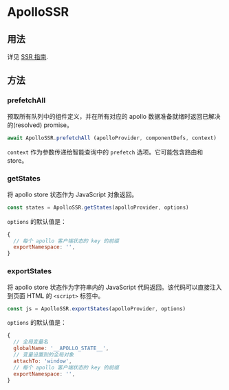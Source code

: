 # ApolloSSR

## 用法

详见 [SSR 指南](../guide/ssr.md).

## 方法

### prefetchAll

预取所有队列中的组件定义，并在所有对应的 apollo 数据准备就绪时返回已解决的(resolved) promise。

```js
await ApolloSSR.prefetchAll (apolloProvider, componentDefs, context)
```

`context` 作为参数传递给智能查询中的 `prefetch` 选项。它可能包含路由和 store。

### getStates

将 apollo store 状态作为 JavaScript 对象返回。

```js
const states = ApolloSSR.getStates(apolloProvider, options)
```

`options` 的默认值是：

```js
{
  // 每个 apollo 客户端状态的 key 的前缀
  exportNamespace: '',
}
```

### exportStates

将 apollo store 状态作为字符串内的 JavaScript 代码返回。该代码可以直接注入到页面 HTML 的 `<script>` 标签中。

```js
const js = ApolloSSR.exportStates(apolloProvider, options)
```

`options` 的默认值是：

```js
{
  // 全局变量名
  globalName: '__APOLLO_STATE__',
  // 变量设置到的全局对象
  attachTo: 'window',
  // 每个 apollo 客户端状态的 key 的前缀
  exportNamespace: '',
}
```
